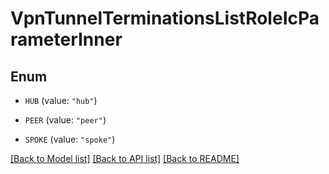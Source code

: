 # VpnTunnelTerminationsListRoleIcParameterInner

## Enum


* `HUB` (value: `"hub"`)

* `PEER` (value: `"peer"`)

* `SPOKE` (value: `"spoke"`)


[[Back to Model list]](../README.md#documentation-for-models) [[Back to API list]](../README.md#documentation-for-api-endpoints) [[Back to README]](../README.md)



